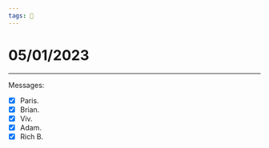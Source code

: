 ```yaml
---
tags: 📆
---
```


# 05/01/2023
---

Messages:
- [x] Paris.
- [x] Brian.
- [x] Viv.
- [x] Adam.
- [x] Rich B.
